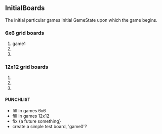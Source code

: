 ## InitialBoards
The initial particular games initial GameState upon which the game begins.

### 6x6 grid boards
1. game1
2.
3.

### 12x12 grid boards
1.
2.
3.

#### PUNCHLIST
- fill in games 6x6
- fill in games 12x12
- fix {a future something}
- create a simple test board, 'game0'?
